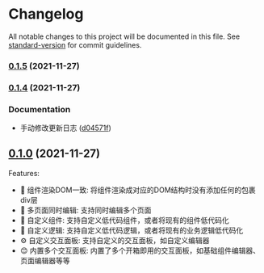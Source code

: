 # Changelog

All notable changes to this project will be documented in this file. See [standard-version](https://github.com/conventional-changelog/standard-version) for commit guidelines.

### [0.1.5](https://github.com/LiuWenXing1996/vue-cook/compare/v0.1.4...v0.1.5) (2021-11-27)

### [0.1.4](https://github.com/LiuWenXing1996/vue-cook/compare/v0.1.3...v0.1.4) (2021-11-27)


### Documentation

* 手动修改更新日志 ([d04571f](https://github.com/LiuWenXing1996/vue-cook/commit/d04571f9f75bb60b061c8dc066c3472b94474d2f))

## [0.1.0](https://github.com/LiuWenXing1996/vue-cook/compare/v0.0.18...v0.1.0) (2021-11-27)

Features:

  - 💎 组件渲染DOM一致: 将组件渲染成对应的DOM结构时没有添加任何的包裹div层
  - 📝 多页面同时编辑: 支持同时编辑多个页面
  - 🧱 自定义组件: 支持自定义低代码组件，或者将现有的组件低代码化
  - 🔗 自定义逻辑: 支持自定义低代码逻辑，或者将现有的业务逻辑低代码化
  - ⚙️ 自定义交互面板: 支持自定义的交互面板，如自定义编辑器
  - 😊 内置多个交互面板: 内置了多个开箱即用的交互面板，如基础组件编辑器、页面编辑器等等